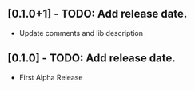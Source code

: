 ## [0.1.0+1] - TODO: Add release date.

* Update comments and lib description

## [0.1.0] - TODO: Add release date.

* First Alpha Release
